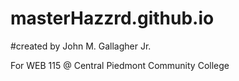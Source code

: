 # masterHazzrd.github.io

#created by John M. Gallagher Jr.

For WEB 115 @ Central Piedmont Community College
